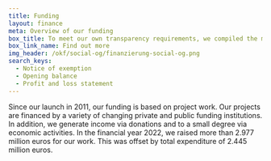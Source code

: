 ```yaml
---
title: Funding
layout: finance
meta: Overview of our funding
box_title: To meet our own transparency requirements, we compiled the most important transparency information
box_link_name: Find out more
img_header: /okf/social-og/finanzierung-social-og.png
search_keys:
  - Notice of exemption
  - Opening balance
  - Profit and loss statement
---
```


Since our launch in 2011, our funding is based on project work. Our projects are financed by a variety of changing private and public funding institutions. In addition, we generate income via donations and to a small degree via economic activities. In the financial year 2022, we raised more than 2.977 million euros for our work. This was offset by total expenditure of 2.445 million euros.

